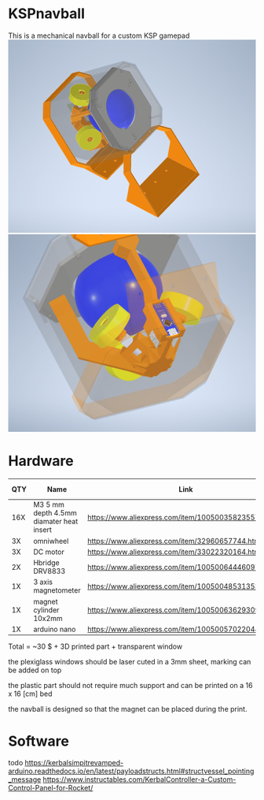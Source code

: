 # KSPnavball
This is a mechanical navball for a custom KSP gamepad
![KSP navball render](/image/3DRender.png)
![KSP navball inside Mechanism](/image/ViewElectricalMechanism.png)
# Hardware
|QTY|Name|Link|total price|
|---|----|----|----|
|16X|M3 5 mm depth 4.5mm diamater heat insert |https://www.aliexpress.com/item/1005003582355741.html|3.5$|
|3X |omniwheel |https://www.aliexpress.com/item/32960657744.html| 8$|
|3X |DC motor |https://www.aliexpress.com/item/33022320164.html|  7$|
|2X |Hbridge DRV8833 |https://www.aliexpress.com/item/1005006444609771.html|      2.5$|
|1X |3 axis magnetometer |https://www.aliexpress.com/item/1005004853135350.html|  4.5$ |
|1X |magnet cylinder 10x2mm |https://www.aliexpress.com/item/1005006362930902.html| 2$ |
|1X |arduino nano |https://www.aliexpress.com/item/1005005702204423.html|2.5$|
Total = ~30 $ + 3D printed part + transparent window

the plexiglass windows should be laser cuted in a 3mm sheet, marking can be added on top

the plastic part should not require much support and can be printed on a 16 x 16 [cm] bed

the navball is designed so that the magnet can be placed during the print.
# Software
todo
https://kerbalsimpitrevamped-arduino.readthedocs.io/en/latest/payloadstructs.html#structvessel_pointing_message
https://www.instructables.com/KerbalController-a-Custom-Control-Panel-for-Rocket/
